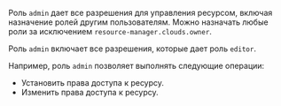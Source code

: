 Роль `admin` дает все разрешения для управления ресурсом, включая назначение ролей другим пользователям. Можно назначать любые роли за исключением `resource-manager.clouds.owner`.

Роль `admin` включает все разрешения, которые дает роль `editor`.

Например, роль `admin` позволяет выполнять следующие операции:
* Установить права доступа к ресурсу.
* Изменить права доступа к ресурсу.